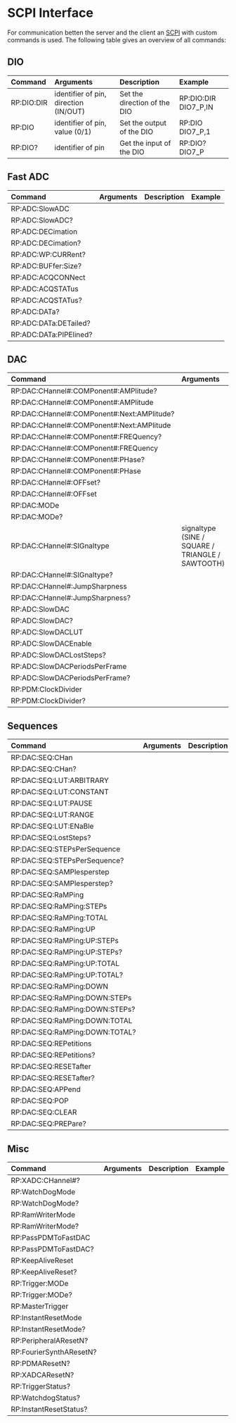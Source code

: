 # SCPI Interface

For communication betten the server and the client an [SCPI](https://en.wikipedia.org/wiki/Standard_Commands_for_Programmable_Instruments) with custom commands is used. The following table gives an overview of all commands:

## DIO

| Command        | Arguments    | Description         | Example         |
| :-------------- | :---------------- | :------------------- | :------------------- |
| RP:DIO:DIR      | identifier of pin, direction (IN/OUT)  | Set the direction of the DIO      |  RP:DIO:DIR DIO7_P,IN  |
| RP:DIO      | identifier of pin, value (0/1)  | Set the output of the DIO      |  RP:DIO DIO7_P,1  |
| RP:DIO?      | identifier of pin  | Get the input of the DIO      |  RP:DIO? DIO7_P  |

## Fast ADC

| Command        | Arguments    | Description         | Example         |
| :-------------- | :---------------- | :------------------- | :------------------- |
| RP:ADC:SlowADC     |  |  |  |
| RP:ADC:SlowADC?     |  |  |  |
| RP:ADC:DECimation     |  |  |  |
| RP:ADC:DECimation?     |  |  |  |
| RP:ADC:WP:CURRent?     |  |  |  |
| RP:ADC:BUFfer:Size?     |  |  |  |
| RP:ADC:ACQCONNect     |  |  |  |
| RP:ADC:ACQSTATus     |  |  |  |
| RP:ADC:ACQSTATus?     |  |  |  |
| RP:ADC:DATa?  | | | |
| RP:ADC:DATa:DETailed?  | | | |
| RP:ADC:DATa:PIPElined?  | | | |



## DAC

| Command        | Arguments    | Description         | Example         |
| :-------------- | :---------------- | :------------------- | :------------------- |
| RP:DAC:CHannel#:COMPonent#:AMPlitude?     |  |  |  |
| RP:DAC:CHannel#:COMPonent#:AMPlitude     |  |  |  |
| RP:DAC:CHannel#:COMPonent#:Next:AMPlitude?     |  |  |  |
| RP:DAC:CHannel#:COMPonent#:Next:AMPlitude     |  |  |  |
| RP:DAC:CHannel#:COMPonent#:FREQuency?     |  |  |  |
| RP:DAC:CHannel#:COMPonent#:FREQuency     |  |  |  |
| RP:DAC:CHannel#:COMPonent#:PHase?     |  |  |  |
| RP:DAC:CHannel#:COMPonent#:PHase     |  |  |  |
| RP:DAC:CHannel#:OFFset?     |  |  |  |
| RP:DAC:CHannel#:OFFset     |  |  |  |
| RP:DAC:MODe     |  |  |  |
| RP:DAC:MODe?     |  |  |  |
| RP:DAC:CHannel#:SIGnaltype     | signaltype (SINE / SQUARE / TRIANGLE / SAWTOOTH)   | set the signal type  | RP:DAC:CH0:SIG SINE |
| RP:DAC:CHannel#:SIGnaltype?     |  |  |  |
| RP:DAC:CHannel#:JumpSharpness     |  |  |  |
| RP:DAC:CHannel#:JumpSharpness?     |  |  |  |
| RP:ADC:SlowDAC     |  |  |  |
| RP:ADC:SlowDAC?     |  |  |  |
| RP:ADC:SlowDACLUT     |  |  |  |
| RP:ADC:SlowDACEnable     |  |  |  |
| RP:ADC:SlowDACLostSteps?     |  |  |  |
| RP:ADC:SlowDACPeriodsPerFrame     |  |  |  |
| RP:ADC:SlowDACPeriodsPerFrame?     |  |  |  |
| RP:PDM:ClockDivider    |  |  |  |
| RP:PDM:ClockDivider?    |  |  |  |

## Sequences
| Command        | Arguments    | Description         | Example         |
| :-------------- | :---------------- | :------------------- | :------------------- |
|RP:DAC:SEQ:CHan            |  |  |  |
|RP:DAC:SEQ:CHan?           |  |  |  |
|RP:DAC:SEQ:LUT:ARBITRARY   |  |  |  |
|RP:DAC:SEQ:LUT:CONSTANT    |  |  |  |
|RP:DAC:SEQ:LUT:PAUSE       |  |  |  |
|RP:DAC:SEQ:LUT:RANGE       |  |  |  |
|RP:DAC:SEQ:LUT:ENaBle      |  |  |  |
|RP:DAC:SEQ:LostSteps?      |  |  |  |
|RP:DAC:SEQ:STEPsPerSequence   |  |  |  |
|RP:DAC:SEQ:STEPsPerSequence?  |  |  |  |
|RP:DAC:SEQ:SAMPlesperstep     |  |  |  |
|RP:DAC:SEQ:SAMPlesperstep?    |  |  |  |
|RP:DAC:SEQ:RaMPing |  |  |  |
|RP:DAC:SEQ:RaMPing:STEPs   |  |  |  |
|RP:DAC:SEQ:RaMPing:TOTAL   |  |  |  |
|RP:DAC:SEQ:RaMPing:UP  |  |  |  |
|RP:DAC:SEQ:RaMPing:UP:STEPs    |  |  |  |
|RP:DAC:SEQ:RaMPing:UP:STEPs?   |  |  |  |
|RP:DAC:SEQ:RaMPing:UP:TOTAL    |  |  |  |
|RP:DAC:SEQ:RaMPing:UP:TOTAL?   |  |  |  |
|RP:DAC:SEQ:RaMPing:DOWN    |  |  |  |
|RP:DAC:SEQ:RaMPing:DOWN:STEPs  |  |  |  |
|RP:DAC:SEQ:RaMPing:DOWN:STEPs? |  |  |  |
|RP:DAC:SEQ:RaMPing:DOWN:TOTAL |  |  |  |
|RP:DAC:SEQ:RaMPing:DOWN:TOTAL?     |  |  |  |
|RP:DAC:SEQ:REPetitions |  |  |  |
|RP:DAC:SEQ:REPetitions?    |  |  |  |
|RP:DAC:SEQ:RESETafter  |  |  |  |
|RP:DAC:SEQ:RESETafter? |  |  |  |
|RP:DAC:SEQ:APPend  |  |  |  |
|RP:DAC:SEQ:POP |  |  |  |
|RP:DAC:SEQ:CLEAR   |  |  |  |
|RP:DAC:SEQ:PREPare?    |  |  |  |



## Misc

| Command        | Arguments    | Description         | Example         |
| :-------------- | :---------------- | :------------------- | :------------------- |
| RP:XADC:CHannel#?     |  |  |  |
| RP:WatchDogMode     |  |  |  |
| RP:WatchDogMode?     |  |  |  |
| RP:RamWriterMode     |  |  |  |
| RP:RamWriterMode?     |  |  |  |
| RP:PassPDMToFastDAC     |  |  |  |
| RP:PassPDMToFastDAC?     |  |  |  |
| RP:KeepAliveReset     |  |  |  |
| RP:KeepAliveReset?     |  |  |  |
| RP:Trigger:MODe     |  |  |  |
| RP:Trigger:MODe?     |  |  |  |
| RP:MasterTrigger     |  |  |  |
| RP:InstantResetMode     |  |  |  |
| RP:InstantResetMode?     |  |  |  |
| RP:PeripheralAResetN?    |  |  |  |
| RP:FourierSynthAResetN?    |  |  |  |
| RP:PDMAResetN?    |  |  |  |
| RP:XADCAResetN?    |  |  |  |
| RP:TriggerStatus?    |  |  |  |
| RP:WatchdogStatus?    |  |  |  |
| RP:InstantResetStatus?    |  |  |  |
